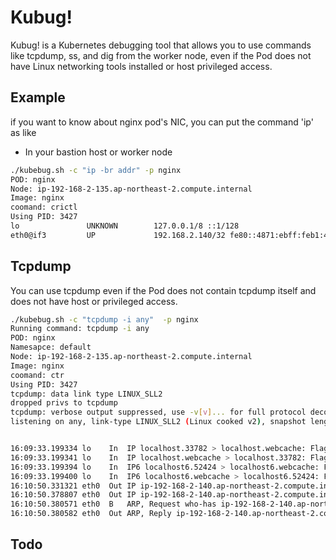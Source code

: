 # Kubug!
Kubug! is a Kubernetes debugging tool that allows you to use commands like tcpdump, ss, and dig from the worker node, even if the Pod does not have Linux networking tools installed or host privileged access.

## Example
if you want to know about nginx pod's NIC, you can put the command 'ip' as like

- In your bastion host or worker node
```sh
./kubebug.sh -c "ip -br addr" -p nginx
POD: nginx
Node: ip-192-168-2-135.ap-northeast-2.compute.internal
Image: nginx
coomand: crictl
Using PID: 3427
lo               UNKNOWN        127.0.0.1/8 ::1/128 
eth0@if3         UP             192.168.2.140/32 fe80::4871:ebff:feb1:447e/64 
```

## Tcpdump
You can use tcpdump even if the Pod does not contain tcpdump itself and does not have host or privileged access.

```sh
./kubebug.sh -c "tcpdump -i any"  -p nginx
Running command: tcpdump -i any
POD: nginx
Namesapce: default
Node: ip-192-168-2-135.ap-northeast-2.compute.internal
Image: nginx
coomand: ctr
Using PID: 3427
tcpdump: data link type LINUX_SLL2
dropped privs to tcpdump
tcpdump: verbose output suppressed, use -v[v]... for full protocol decode
listening on any, link-type LINUX_SLL2 (Linux cooked v2), snapshot length 262144 bytes


16:09:33.199334 lo    In  IP localhost.33782 > localhost.webcache: Flags [S], seq 2831365897, win 65495, options [mss 65495,sackOK,TS val 2028840618 ecr 0,nop,wscale 7], length 0
16:09:33.199341 lo    In  IP localhost.webcache > localhost.33782: Flags [R.], seq 0, ack 2831365898, win 0, length 0
16:09:33.199394 lo    In  IP6 localhost6.52424 > localhost6.webcache: Flags [S], seq 3584934935, win 65476, options [mss 65476,sackOK,TS val 1693046605 ecr 0,nop,wscale 7], length 0
16:09:33.199400 lo    In  IP6 localhost6.webcache > localhost6.52424: Flags [R.], seq 0, ack 3584934936, win 0, length 0
16:10:50.331321 eth0  Out IP ip-192-168-2-140.ap-northeast-2.compute.internal.58032 > localhost.webcache: Flags [S], seq 4074257905, win 62727, options [mss 8961,sackOK,TS val 4164751622 ecr 0,nop,wscale 7], length 0
16:10:50.378807 eth0  Out IP ip-192-168-2-140.ap-northeast-2.compute.internal.50011 > ip-192-168-0-2.ap-northeast-2.compute.internal.domain: 36571+ PTR? 140.2.168.192.in-addr.arpa. (44)
16:10:50.380571 eth0  B   ARP, Request who-has ip-192-168-2-140.ap-northeast-2.compute.internal tell ip-192-168-2-135.ap-northeast-2.compute.internal, length 28
16:10:50.380582 eth0  Out ARP, Reply ip-192-168-2-140.ap-northeast-2.compute.internal is-at 4a:71:eb:b1:44:7e (oui Unknown), length 28
```

## Todo
